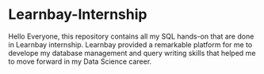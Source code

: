 # Learnbay-Internship

Hello Everyone, this repository contains all my SQL hands-on that are done in Learnbay internship. Learnbay provided a remarkable platform for me to develope my database management and query writing skills that helped me to move forward in my Data Science career.
